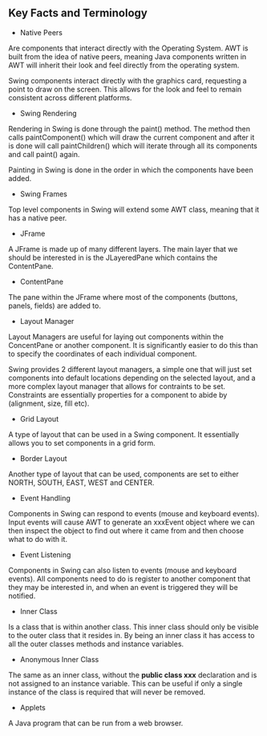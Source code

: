 ## Key Facts and Terminology

- Native Peers

Are components that interact directly with the Operating System. AWT is built from the idea of native peers, meaning Java components written in AWT will inherit their look and feel directly from the operating system.

Swing components interact directly with the graphics card, requesting a point to draw on the screen. This allows for the look and feel to remain consistent across different platforms.

- Swing Rendering

Rendering in Swing is done through the paint() method. The method then calls paintComponent() which will draw the current component and after it is done will call paintChildren() which will iterate through all its components and call paint() again.

Painting in Swing is done in the order in which the components have been added.

- Swing Frames

Top level components in Swing will extend some AWT class, meaning that it has a native peer.

- JFrame

A JFrame is made up of many different layers. The main layer that we should be interested in is the JLayeredPane which contains the ContentPane. 

- ContentPane

The pane within the JFrame where most of the components (buttons, panels, fields) are added to.

- Layout Manager

Layout Managers are useful for laying out components within the ConcentPane or another component. It is significantly easier to do this than to specify the coordinates of each individual component.

Swing provides 2 different layout managers, a simple one that will just set components into default locations depending on the selected layout, and a more complex layout manager that allows for contraints to be set. Constraints are essentially properties for a component to abide by (alignment, size, fill etc).

- Grid Layout

A type of layout that can be used in a Swing component. It essentially allows you to set components in a grid form.

- Border Layout

Another type of layout that can be used, components are set to either NORTH, SOUTH, EAST, WEST and CENTER.

- Event Handling

Components in Swing can respond to events (mouse and keyboard events). Input events will cause AWT to generate an xxxEvent object where we can then inspect the object to find out where it came from and then choose what to do with it.

- Event Listening

Components in Swing can also listen to events (mouse and keyboard events). All components need to do is register to another component that they may be interested in, and when an event is triggered they will be notified.

- Inner Class

Is a class that is within another class. This inner class should only be visible to the outer class that it resides in. By being an inner class it has access to all the outer classes methods and instance variables.

- Anonymous Inner Class

The same as an inner class, without the **public class xxx** declaration and is not assigned to an instance variable. This can be useful if only a single instance of the class is required that will never be removed.

- Applets

A Java program that can be run from a web browser.
